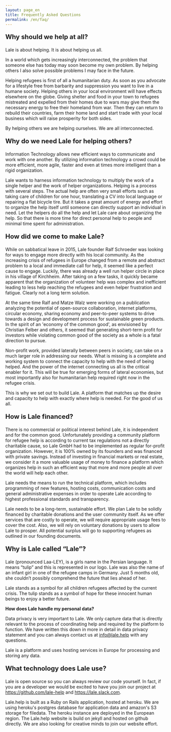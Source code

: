 ```yaml
---
layout: page_en
title: Frequently Asked Questions
permalink: /en/faq/
---
```

<style>.page-link.team { border-color:#FF7043; }</style>

<p style="font-size:20px"><b>Why should we help at all?</b></p>

Lale is about helping. It is about helping us all. 

In a world which gets increasingly interconnected, the problem that someone else has today may soon become my own problem. By helping others I also solve possible problems I may face in the future. 

Helping refugees is first of all a humanitarian duty. As soon as you advocate for a lifestyle free from barbarity and suppression you want to live in a humane society. Helping others in your local environment will have effects elsewhere on the globe. Giving shelter and food in your town to refugees mistreated and expelled from their homes due to wars may give them the necessary energy to free their homeland from war. Then they can return to rebuild their countries, farm their home land and start trade with your local business which will raise prosperity for both sides.

By helping others we are helping ourselves. We are all interconnected. 

<p style="font-size:20px"><b>Why do we need Lale for helping others?</b></p>

Information Technology allows new efficient ways to communicate and work with one another. By utilizing information technology a crowd could be more efficient, more agile, faster and even at times more intelligent than a rigid organization. 

Lale wants to harness information technology to multiply the work of a single helper and the work of helper organizations. Helping is a process with several steps. The actual help are often very small efforts such as taking care of children for one hour, translating a CV into local language or repairing a flat bicycle tire. But it takes a great amount of energy and effort to organize the help itself until someone can directly support an individual in need.  Let the helpers do all the help and let Lale care about organizing the help. So that there is more time for direct personal help to people and minimal time spent for administration.

<p style="font-size:20px"><b>How did we come to make Lale?</b></p>

While on sabbatical leave in 2015, Lale founder Ralf Schroeder was looking for ways to engage more directly with his local community. As the increasing crisis of refugees in Europe changed from a remote and abstract problem to a local and immediate call for help, it seemed like a perfect cause to engage. Luckily, there was already a well run helper circle in place in his village of Kirchheim. After taking on a few tasks, it quickly became apparent that the organization of volunteer help was complex and inefficient leading to less help reaching the refugees and even helper frustration and fatigue. Clearly not a long term solution.

At the same time Ralf and Matze Walz were working on a publication analyzing the potential of open-source collaboration, internet platforms, circular economy, sharing economy and peer-to-peer systems to drive towards a design and development process for sustainable green products. In the spirit of an 'economy of the common good', as envisioned by Christian Felber and others, it seemed that generating short-term profit for investors while violating common good of the society as a whole is a fatal direction to pursue. 

Non-profit work, provided laterally between peers in society, can take on a much larger role in addressing our needs. What is missing is a complete and working system to connect the capacity to help with the need of being helped. And the power of the internet connecting us all is the critical enabler for it. This will be true for emerging forms of lateral economies, but most importantly also for humanitarian help required right now in the refugee crisis.

This is why we set out to build Lale. A platform that matches up the desire and capacity to help with exactly where help is needed. For the good of us all.

<p style="font-size:20px"><b>How is Lale financed?</b></p>

There is no commercial or political interest behind Lale, it is independent and for the common good. Unfortunately providing a community platform for refugee help is according to current tax regulations not a directly charitable cause, so Lale GmbH had to be implemented as regular for-profit organization. However, it is 100% owned by its founders and was financed with private savings. Instead of investing in financial markets or real estate, we consider it a more valuable usage of money to finance a platform which organizes help in such an efficient way that more and more people all over the world will help each other. 

Lale needs the means to run the technical platform, which includes programming of new features, hosting costs, communication costs and general administrative expenses in order to operate Lale according to highest professional standards and transparency.

Lale needs to be a long-term, sustainable effort. We plan Lale to be solidly financed by charitable donations and the user community itself. As we offer services that are costly to operate, we will require appropriate usage fees to cover the cost. Also, we will rely on voluntary donations by users to allow Lale to prosper. All potential surplus will go to supporting refugees as outlined in our founding documents.
 

<p style="font-size:20px"><b>Why is Lale called “Lale”?</b></p>

Lale (pronounced Laa-LEY), is a girls name in the Persian language. It means “tulip” and this is represented in our logo. Lale was also the name of an infant girl in one of the refugee camps in Germany. Just 5 months old, she couldn’t possibly comprehend the future that lies ahead of her.

Lale stands as a symbol for all children refugees affected by the current crisis. The tulip stands as a symbol of hope for these innocent human beings to enjoy a better future.

<b>How does Lale handle my personal data?</b>

Data privacy is very important to Lale. We only capture data that is directly relevant to the process of coordinating help and required by the platform to function. We have written this down in more in detail in data privacy statement and you can always contact us at info@lale.help with any questions.

Lale is a platform and uses hosting services in Europe for processing and storing any data.

<p style="font-size:20px"><b>What technology does Lale use?</b></p>

Lale is open source so you can always review our code yourself. In fact, if you are a developer we would be excited to have you join our project at <a href="https://github.com/lale-help">https://github.com/lale-help</a> and <a href="https://lale.slack.com">https://lale.slack.com</a>.

Lale.help is built as a Ruby on Rails application, hosted at heroku. We are using heroku's postgres database for application data and amazon's S3 storage for filedata. The heroku instance are deployed in the European region. The Lale.help website is build on jekyll and hosted on github directly. We are also looking for creative minds to join our website effort.
